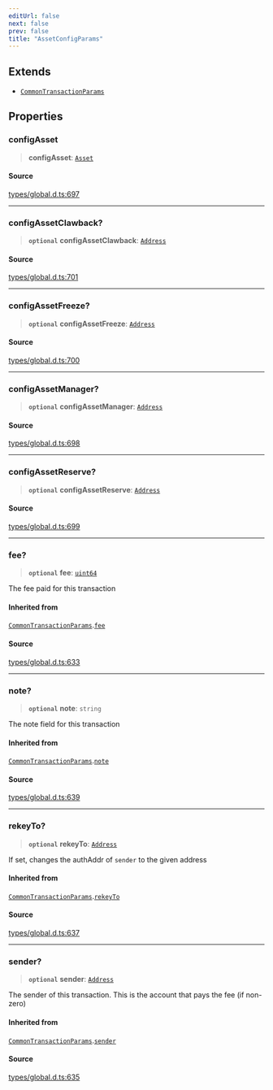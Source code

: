 ```yaml
---
editUrl: false
next: false
prev: false
title: "AssetConfigParams"
---
```


## Extends

- [`CommonTransactionParams`](CommonTransactionParams.md)

## Properties

### configAsset

> **configAsset**: [`Asset`](../classes/Asset.md)

#### Source

[types/global.d.ts:697](https://github.com/algorandfoundation/tealscript/blob/18ba30a9/types/global.d.ts#L697)

***

### configAssetClawback?

> **`optional`** **configAssetClawback**: [`Address`](../classes/Address.md)

#### Source

[types/global.d.ts:701](https://github.com/algorandfoundation/tealscript/blob/18ba30a9/types/global.d.ts#L701)

***

### configAssetFreeze?

> **`optional`** **configAssetFreeze**: [`Address`](../classes/Address.md)

#### Source

[types/global.d.ts:700](https://github.com/algorandfoundation/tealscript/blob/18ba30a9/types/global.d.ts#L700)

***

### configAssetManager?

> **`optional`** **configAssetManager**: [`Address`](../classes/Address.md)

#### Source

[types/global.d.ts:698](https://github.com/algorandfoundation/tealscript/blob/18ba30a9/types/global.d.ts#L698)

***

### configAssetReserve?

> **`optional`** **configAssetReserve**: [`Address`](../classes/Address.md)

#### Source

[types/global.d.ts:699](https://github.com/algorandfoundation/tealscript/blob/18ba30a9/types/global.d.ts#L699)

***

### fee?

> **`optional`** **fee**: [`uint64`](../type-aliases/uint64.md)

The fee paid for this transaction

#### Inherited from

[`CommonTransactionParams`](CommonTransactionParams.md).[`fee`](CommonTransactionParams.md#fee)

#### Source

[types/global.d.ts:633](https://github.com/algorandfoundation/tealscript/blob/18ba30a9/types/global.d.ts#L633)

***

### note?

> **`optional`** **note**: `string`

The note field for this transaction

#### Inherited from

[`CommonTransactionParams`](CommonTransactionParams.md).[`note`](CommonTransactionParams.md#note)

#### Source

[types/global.d.ts:639](https://github.com/algorandfoundation/tealscript/blob/18ba30a9/types/global.d.ts#L639)

***

### rekeyTo?

> **`optional`** **rekeyTo**: [`Address`](../classes/Address.md)

If set, changes the authAddr of `sender` to the given address

#### Inherited from

[`CommonTransactionParams`](CommonTransactionParams.md).[`rekeyTo`](CommonTransactionParams.md#rekeyto)

#### Source

[types/global.d.ts:637](https://github.com/algorandfoundation/tealscript/blob/18ba30a9/types/global.d.ts#L637)

***

### sender?

> **`optional`** **sender**: [`Address`](../classes/Address.md)

The sender of this transaction. This is the account that pays the fee (if non-zero)

#### Inherited from

[`CommonTransactionParams`](CommonTransactionParams.md).[`sender`](CommonTransactionParams.md#sender)

#### Source

[types/global.d.ts:635](https://github.com/algorandfoundation/tealscript/blob/18ba30a9/types/global.d.ts#L635)
